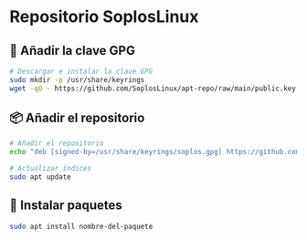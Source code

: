 # Repositorio SoplosLinux

## 🔑 Añadir la clave GPG

```bash
# Descargar e instalar la clave GPG
sudo mkdir -p /usr/share/keyrings
wget -qO - https://github.com/SoplosLinux/apt-repo/raw/main/public.key | sudo gpg --dearmor -o /usr/share/keyrings/soplos.gpg
```

## 📦 Añadir el repositorio

```bash
# Añadir el repositorio
echo "deb [signed-by=/usr/share/keyrings/soplos.gpg] https://github.com/SoplosLinux/apt-repo/raw/main/ stable main" | sudo tee /etc/apt/sources.list.d/soploslinux.list

# Actualizar índices
sudo apt update
```

## 🔄 Instalar paquetes

```bash
sudo apt install nombre-del-paquete
```
